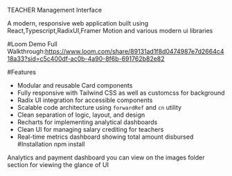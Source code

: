 TEACHER Management Interface

A modern, responsive web application built using React,Typescript,RadixUI,Framer Motion and various modern ui libraries

#Loom Demo
Full Walkthrough:https://www.loom.com/share/89131ad1f8d0474987e7d2664c418a33?sid=c5c400df-ac0b-4a90-8f6b-691762b82e82


#Features
-  Modular and reusable Card components
-  Fully responsive with Tailwind CSS as well as customcss for background
-  Radix UI integration for accessible components
-  Scalable code architecture using `forwardRef` and `cn` utility
-  Clean separation of logic, layout, and design
-  Recharts for implementing analytical dashboards
-  Clean UI for managing salary crediting for teachers
-  Real-time metrics dashboard showing total amount disbursed
#Installation
npm install 

Analytics and payment dashboard
you can view on the images folder section for viewing the glance of UI
